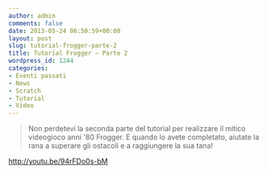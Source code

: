 ```yaml
---
author: admin
comments: false
date: 2013-05-24 06:50:59+00:00
layout: post
slug: tutorial-frogger-parte-2
title: Tutorial Frogger – Parte 2
wordpress_id: 1244
categories:
- Eventi passati
- News
- Scratch
- Tutorial
- Video
---
```


<blockquote>Non perdetevi la seconda parte del tutorial per realizzare il mitico videogioco anni '80 Frogger. E quando lo avete completato, aiutate la rana a superare gli ostacoli e a raggiungere la sua tana!</blockquote>


http://youtu.be/94rFDo0s-bM
